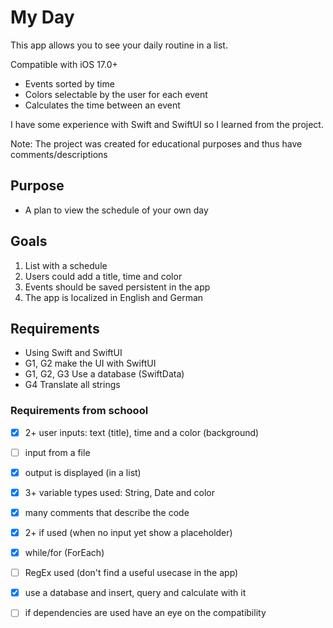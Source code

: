 # My Day

This app allows you to see your daily routine in a list.

Compatible with iOS 17.0+

- Events sorted by time
- Colors selectable by the user for each event
- Calculates the time between an event

I have some experience with Swift and SwiftUI so I learned from the project.

Note: The project was created for educational purposes and thus have comments/descriptions

## Purpose
- A plan to view the schedule of your own day

## Goals
1. List with a schedule
2. Users could add a title, time and color
3. Events should be saved persistent in the app
4. The app is localized in English and German

## Requirements
- Using Swift and SwiftUI
- G1, G2 make the UI with SwiftUI
- G1, G2, G3 Use a database (SwiftData)
- G4 Translate all strings

### Requirements from schoool
- [x] 2+ user inputs: text (title), time and a color (background)
- [ ] input from a file
- [x] output is displayed (in a list)
- [x] 3+ variable types used: String, Date and color
- [x] many comments that describe the code
- [x] 2+ if used (when no input yet show a placeholder)
- [x] while/for (ForEach)
- [ ] RegEx used (don't find a useful usecase in the app)
- [x] use a database and insert, query and calculate with it
- [ ] if dependencies are used have an eye on the compatibility

